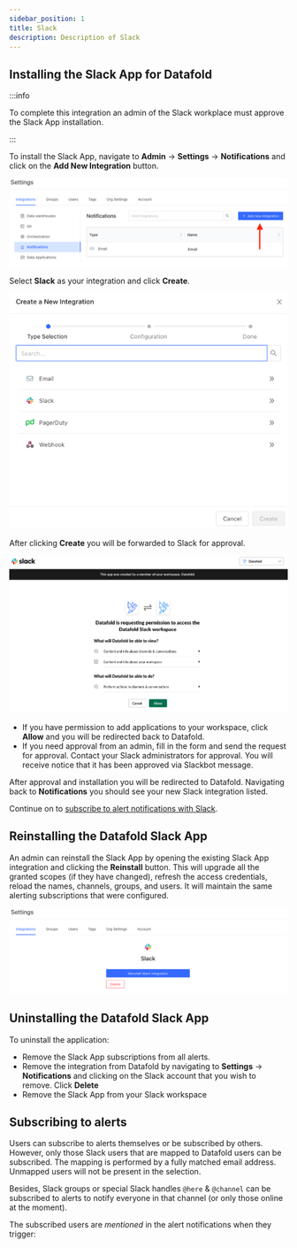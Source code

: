 ```yaml
---
sidebar_position: 1
title: Slack
description: Description of Slack
---
```

## Installing the Slack App for Datafold

:::info

To complete this integration an admin of the Slack workplace must approve the Slack App installation.

:::

To install the Slack App, navigate to **Admin** -> **Settings** -> **Notifications** and click on the **Add New Integration** button.

![](../../../static/img/notifications_add_new.png)

Select **Slack** as your integration and click **Create**.

![](../../../static/img/notifications_integrations.png)

After clicking **Create** you will be forwarded to Slack for approval. 

![](../../../static/img/slack_auth.png)

- If you have permission to add applications to your workspace, click **Allow** and you will be redirected back to Datafold. 
- If you need approval from an admin, fill in the form and send the request for approval. Contact your Slack administrators for approval. You will receive notice that it has been approved via Slackbot message.

After approval and installation you will be redirected to Datafold. Navigating back to **Notifications** you should see your new Slack integration listed.

Continue on to [subscribe to alert notifications with Slack](slack.md#subscribing-to-alerts). 
## Reinstalling the Datafold Slack App

An admin can reinstall the Slack App by opening the existing Slack App integration and clicking the **Reinstall** button. This will upgrade all the granted scopes (if they have changed), refresh the access credentials, reload the names, channels, groups, and users. It will maintain the same alerting subscriptions that were configured. 

![](../../../static/img/slack_reinstall.png)
## Uninstalling the Datafold Slack App

To uninstall the application:

* Remove the Slack App subscriptions from all alerts.
* Remove the integration from Datafold by navigating to **Settings** -> **Notifications** and clicking on the Slack account that you wish to remove. Click **Delete**
* Remove the Slack App from your Slack workspace

## Subscribing to alerts

Users can subscribe to alerts themselves or be subscribed by others. However, only those Slack users that are mapped to Datafold users can be subscribed. The mapping is performed by a fully matched email address. Unmapped users will not be present in the selection.

Besides, Slack groups or special Slack handles `@here` & `@channel` can be subscribed to alerts to notify everyone in that channel (or only those online at the moment).

<!-- ![](<../../../.gitbook/assets/image (267).png>) -->

The subscribed users are _mentioned_ in the alert notifications when they trigger:

<!-- ![](<../../../.gitbook/assets/image (263).png>) -->
